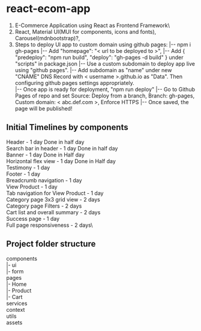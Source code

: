 # react-ecom-app
1. E-Commerce Application using React as Frontend Framework\
2. React, Material UI(MUI for components, icons and fonts), Carousel(mdnbootstrap)?, 
3. Steps to deploy UI app to custom domain using github pages: 
|-- npm i gh-pages 
|-- Add "homepage": "< url to be deployed to >",
|-- Add { "predeploy": "npm run build", "deploy": "gh-pages -d build" } under "scripts" in package.json
|-- Use a custom subdomain to deploy app live using "github pages".
|-- Add subdomain as "name" under new "CNAME" DNS Record with < username >.github.io as "Data". Then configuring github pages settings appropriately.\
|-- Once app is ready for deployment, "npm run deploy"
|-- Go to Github Pages of repo and set Source: Deploy from a branch, Branch: gh-pages, Custom domain: < abc.def.com >, Enforce HTTPS
|-- Once saved, the page will be published!

## Initial Timelines by components
Header - 1 day Done in half day\
Search bar in header - 1 day Done in half day\
Banner - 1 day Done in Half day\
Horizontal flex view - 1 day Done in Half day\
Testimony - 1 day\
Footer - 1 day\
Breadcrumb navigation - 1 day\
View Product - 1 day\
Tab navigation for View Product - 1 day\
Category page 3x3 grid view - 2 days\
Category page Filters - 2 days\
Cart list and overall summary - 2 days\
Success page - 1 day\
Full page responsiveness - 2 days\

## Project folder structure
components\
|- ui\
|- form\
pages\
|- Home\
|- Product\
|- Cart\
services\
context\
utils\
assets
